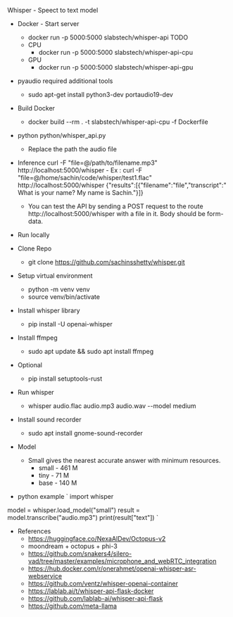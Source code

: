 Whisper - Speect to text model


- Docker - Start server
    - docker run -p 5000:5000 slabstech/whisper-api
    TODO 
    - CPU
        - docker run -p 5000:5000 slabstech/whisper-api-cpu
    - GPU
        - docker run -p 5000:5000 slabstech/whisper-api-gpu


 - pyaudio required additional tools
    - sudo apt-get install python3-dev portaudio19-dev


- Build Docker
    - docker build --rm . -t slabstech/whisper-api-cpu -f Dockerfile
- python python/whisper_api.py 
    - Replace the path the audio file
- Inference
    curl -F "file=@/path/to/filename.mp3" http://localhost:5000/whisper
        - Ex : curl -F "file=@/home/sachin/code/whisper/test1.flac" http://localhost:5000/whisper
{"results":[{"filename":"file","transcript":" What is your name? My name is Sachin."}]} 
    - You can test the API by sending a POST request to the route http://localhost:5000/whisper with a file in it. Body should be form-data.

- Run locally

- Clone Repo
  - git clone https://github.com/sachinsshetty/whisper.git
- Setup virtual environment
  - python -m venv venv
  - source venv/bin/activate
- Install whisper library
    - pip install -U openai-whisper
- Install ffmpeg
    - sudo apt update && sudo apt install ffmpeg
- Optional
    - pip install setuptools-rust
- Run whisper
    - whisper audio.flac audio.mp3 audio.wav --model medium

- Install sound recorder
    - sudo apt install gnome-sound-recorder


- Model
    - Small gives the nearest accurate answer with minimum resources.
        - small - 461 M
        - tiny - 71 M
        - base - 140 M


- python example
`
import whisper

model = whisper.load_model("small")
result = model.transcribe("audio.mp3")
print(result["text"])
`


- References
    - https://huggingface.co/NexaAIDev/Octopus-v2
    - moondream + octopus + phi-3
    - https://github.com/snakers4/silero-vad/tree/master/examples/microphone_and_webRTC_integration
    - https://hub.docker.com/r/onerahmet/openai-whisper-asr-webservice
    - https://github.com/ventz/whisper-openai-container
    - https://lablab.ai/t/whisper-api-flask-docker
    - https://github.com/lablab-ai/whisper-api-flask
    - https://github.com/meta-llama
